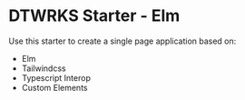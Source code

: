 # DTWRKS Starter - Elm

Use this starter to create a single page application based on:

- Elm
- Tailwindcss
- Typescript Interop
- Custom Elements
